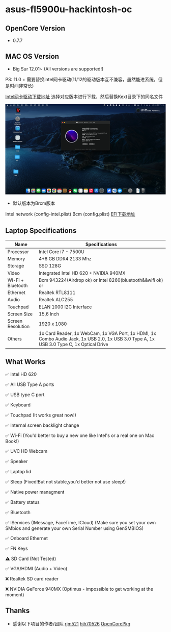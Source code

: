 # asus-fl5900u-hackintosh-oc

## OpenCore Version

- 0.7.7

## MAC OS Version

- Big Sur 12.01~ (All versions are supported!)

PS: 11.0 + 需要替换intel网卡驱动(11/12的驱动版本互不兼容，虽然能进系统，但是时间非常长)

[Intel网卡驱动下载地址](https://github.com/OpenIntelWireless/itlwm) 选择对应版本进行下载，然后替换Kext目录下的同名文件

![image](./images/monterey.png)

- 默认版本为Brcm版本

Intel network (config-intel.plist)
Bcm (config.plist)
[EFI下载地址](https://github.com/blankqwq/asus-fl5900u-hackintosh-oc/releases)

## Laptop Specifications

| Name              | Specifications                                               |
| ----------------- | ------------------------------------------------------------ |
| Processor         | Intel Core i7 - 7500U                                        |
| Memory            | 4+8 GB DDR4 2133 Mhz                                         |
| Storage           | SSD 128G                                                     |
| Video             | Integrated Intel HD 620 + NVIDIA 940MX                       |
| Wi-Fi + Bluetooth | Bcm 943224(Airdrop ok) or Intel 8260(bluetooth&&wifi ok) or  |
| Ethernet          | Realtek RTL8111                                              |
| Audio             | Realtek ALC255                                               |
| Touchpad          | ELAN 1000 I2C Interface                                      |
| Screen Size       | 15,6 Inch                                                    |
| Screen Resolution | 1920 x 1080                                                  |
| Others            | 1x Card Reader, 1x WebCam, 1x VGA Port, 1x HDMI, 1x Combo Audio Jack, 1x USB 2.0, 1x USB 3.0 Type A, 1x USB 3.0 Type C, 1x Optical Drive |

## What Works 

✅ Intel HD 620

✅ All USB Type A ports

✅ USB type C port

✅ Keyboard

✅ Touchpad (It works great now!)

✅ Internal screen backlight change

✅ Wi-Fi (You'd better to buy a new one like Intel's or a real one on Mac Book!)

✅ UVC HD Webcam

✅ Speaker

✅ Laptop lid

✅ Sleep (Fixed!But not stable,you'd better not use sleep!)

✅ Native power managment

✅ Battery status

✅ Bluetooth

✅ IServices (IMessage, FaceTime, ICloud) (Make sure you set your own SMbios and generate your own Serial Number using GenSMBIOS)

✅ Onboard Ethernet

✅ FN Keys

⚠️ SD Card (Not Tested)

✅ VGA/HDMI (Audio + Video)

❌ Realtek SD card reader

❌ NVIDIA GeForce 940MX (Optimus - impossible to get working at the moment)

## Thanks

- 感谢以下项目的作者/团队
[rjm521](https://github.com/rjm521/asus-fl5900u-hackintosh-oc)
[hjh70526](https://github.com/hjh70526/asus-fl5900u-hackintosh-oc/)
[OpenCorePkg](https://github.com/acidanthera/OpenCorePkg)
